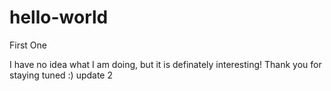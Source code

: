 # hello-world
First One

I have no idea what I am doing, but it is definately interesting! Thank you for staying tuned :) update 2
